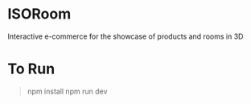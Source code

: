 # ISORoom

Interactive e-commerce for the showcase of products and rooms in 3D

# To Run

> npm install
> npm run dev
